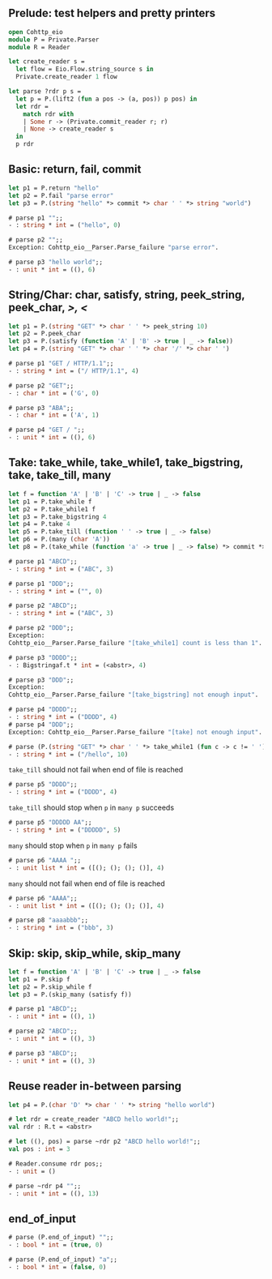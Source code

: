 ## Prelude: test helpers and pretty printers

```ocaml
open Cohttp_eio
module P = Private.Parser
module R = Reader

let create_reader s = 
  let flow = Eio.Flow.string_source s in
  Private.create_reader 1 flow

let parse ?rdr p s = 
  let p = P.(lift2 (fun a pos -> (a, pos)) p pos) in
  let rdr = 
    match rdr with
    | Some r -> (Private.commit_reader r; r)
    | None -> create_reader s 
  in
  p rdr
```

## Basic: return, fail, commit
```ocaml
let p1 = P.return "hello"
let p2 = P.fail "parse error"
let p3 = P.(string "hello" *> commit *> char ' ' *> string "world")
```

```ocaml
# parse p1 "";;
- : string * int = ("hello", 0)

# parse p2 "";;
Exception: Cohttp_eio__Parser.Parse_failure "parse error".

# parse p3 "hello world";;
- : unit * int = ((), 6)
```

## String/Char: char, satisfy, string, peek_string, peek_char, *>, <*

```ocaml
let p1 = P.(string "GET" *> char ' ' *> peek_string 10)
let p2 = P.peek_char
let p3 = P.(satisfy (function 'A' | 'B' -> true | _ -> false))
let p4 = P.(string "GET" *> char ' ' *> char '/' *> char ' ')
```

```ocaml
# parse p1 "GET / HTTP/1.1";;
- : string * int = ("/ HTTP/1.1", 4)

# parse p2 "GET";;
- : char * int = ('G', 0)

# parse p3 "ABA";;
- : char * int = ('A', 1)

# parse p4 "GET / ";;
- : unit * int = ((), 6)
```

## Take: take_while, take_while1, take_bigstring, take, take_till, many 

```ocaml
let f = function 'A' | 'B' | 'C' -> true | _ -> false
let p1 = P.take_while f 
let p2 = P.take_while1 f
let p3 = P.take_bigstring 4
let p4 = P.take 4
let p5 = P.take_till (function ' ' -> true | _ -> false)
let p6 = P.(many (char 'A'))
let p8 = P.(take_while (function 'a' -> true | _ -> false) *> commit *> take_while (function 'b' -> true| _ -> false))

```

```ocaml
# parse p1 "ABCD";;
- : string * int = ("ABC", 3)

# parse p1 "DDD";;
- : string * int = ("", 0)

# parse p2 "ABCD";;
- : string * int = ("ABC", 3)

# parse p2 "DDD";;
Exception:
Cohttp_eio__Parser.Parse_failure "[take_while1] count is less than 1".

# parse p3 "DDDD";;
- : Bigstringaf.t * int = (<abstr>, 4)

# parse p3 "DDD";;
Exception:
Cohttp_eio__Parser.Parse_failure "[take_bigstring] not enough input".

# parse p4 "DDDD";;
- : string * int = ("DDDD", 4)
# parse p4 "DDD";;
Exception: Cohttp_eio__Parser.Parse_failure "[take] not enough input".

# parse (P.(string "GET" *> char ' ' *> take_while1 (fun c -> c != ' '))) "GET /hello  ";;
- : string * int = ("/hello", 10)
```

`take_till` should not fail when end of file is reached 
```ocaml
# parse p5 "DDDD";;
- : string * int = ("DDDD", 4)
```

`take_till` should stop when `p` in `many p` succeeds

```ocaml
# parse p5 "DDDDD AA";;
- : string * int = ("DDDDD", 5)
```

`many` should stop when `p` in `many p` fails
```ocaml
# parse p6 "AAAA ";;
- : unit list * int = ([(); (); (); ()], 4)
```

`many` should not fail when end of file is reached
```ocaml
# parse p6 "AAAA";;
- : unit list * int = ([(); (); (); ()], 4)
```

```ocaml
# parse p8 "aaaabbb";;
- : string * int = ("bbb", 3)
```

## Skip: skip, skip_while, skip_many 

```ocaml
let f = function 'A' | 'B' | 'C' -> true | _ -> false
let p1 = P.skip f
let p2 = P.skip_while f
let p3 = P.(skip_many (satisfy f))
```

```ocaml
# parse p1 "ABCD";;
- : unit * int = ((), 1)

# parse p2 "ABCD";;
- : unit * int = ((), 3)

# parse p3 "ABCD";;
- : unit * int = ((), 3)
```
## Reuse reader in-between parsing

```ocaml
let p4 = P.(char 'D' *> char ' ' *> string "hello world")
```

```ocaml
# let rdr = create_reader "ABCD hello world!";;
val rdr : R.t = <abstr>

# let ((), pos) = parse ~rdr p2 "ABCD hello world!";;
val pos : int = 3

# Reader.consume rdr pos;;
- : unit = ()

# parse ~rdr p4 "";;
- : unit * int = ((), 13)
```

## end_of_input

```ocaml
# parse (P.end_of_input) "";;
- : bool * int = (true, 0)

# parse (P.end_of_input) "a";;
- : bool * int = (false, 0)
```
